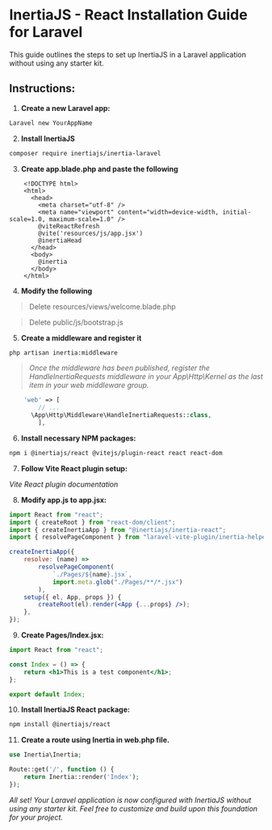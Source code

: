 # InertiaJS - React Installation Guide for Laravel

This guide outlines the steps to set up InertiaJS in a Laravel application without using any starter kit.

## Instructions:

1. **Create a new Laravel app:**

```bash
Laravel new YourAppName
```

2. **Install InertiaJS**

```bash
composer require inertiajs/inertia-laravel
```

3. **Create app.blade.php and paste the following**

```blade
    <!DOCTYPE html>
    <html>
      <head>
        <meta charset="utf-8" />
        <meta name="viewport" content="width=device-width, initial-scale=1.0, maximum-scale=1.0" />
        @viteReactRefresh
        @vite('resources/js/app.jsx')
        @inertiaHead
      </head>
      <body>
        @inertia
      </body>
    </html>
```

4. **Modify the following**

> Delete resources/views/welcome.blade.php

> Delete public/js/bootstrap.js


5. **Create a middleware and register it**

```bash
php artisan inertia:middleware
```

> _Once the middleware has been published, register the HandleInertiaRequests middleware in your App\Http\Kernel as the last item in your web middleware group._

```php
    'web' => [
        // ...
      \App\Http\Middleware\HandleInertiaRequests::class,
        ],
```

6. **Install necessary NPM packages:**

```bash
npm i @inertiajs/react @vitejs/plugin-react react react-dom
```

7. **Follow Vite React plugin setup:**

_Vite React plugin documentation_

8. **Modify app.js to app.jsx:**

```jsx
import React from "react";
import { createRoot } from "react-dom/client";
import { createInertiaApp } from "@inertiajs/inertia-react";
import { resolvePageComponent } from "laravel-vite-plugin/inertia-helpers";

createInertiaApp({
    resolve: (name) =>
        resolvePageComponent(
            `./Pages/${name}.jsx`,
            import.meta.glob("./Pages/**/*.jsx")
        ),
    setup({ el, App, props }) {
        createRoot(el).render(<App {...props} />);
    },
});
```

9. **Create Pages/Index.jsx:**

```jsx
import React from "react";

const Index = () => {
    return <h1>This is a test component</h1>;
};

export default Index;
```

10. **Install InertiaJS React package:**

```bash
npm install @inertiajs/react
```

11. **Create a route using Inertia in web.php file.**

```php
use Inertia\Inertia;

Route::get('/', function () {
    return Inertia::render('Index');
});
```

*All set! Your Laravel application is now configured with InertiaJS without using any starter kit. Feel free to customize and build upon this foundation for your project.*
